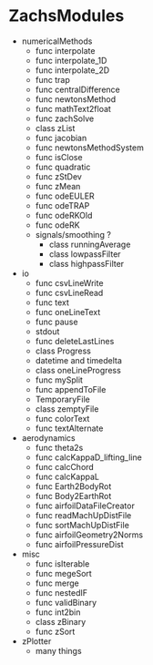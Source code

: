 
# ZachsModules

* numericalMethods
  * func interpolate
  * func interpolate_1D
  * func interpolate_2D
  * func trap
  * func centralDifference
  * func newtonsMethod
  * func mathText2float
  * func zachSolve
  * class zList
  * func jacobian
  * func newtonsMethodSystem
  * func isClose
  * func quadratic
  * func zStDev
  * func zMean
  * func odeEULER
  * func odeTRAP
  * func odeRKOld
  * func odeRK
  * signals/smoothing ?
    * class runningAverage
    * class lowpassFilter
    * class highpassFilter
* io
  * func csvLineWrite
  * func csvLineRead
  * func text
  * func oneLineText
  * func pause
  * stdout
  * func deleteLastLines
  * class Progress
  * datetime and timedelta
  * class oneLineProgress
  * func mySplit
  * func appendToFile
  * TemporaryFile
  * class zemptyFile
  * func colorText
  * func textAlternate
* aerodynamics
  * func theta2s
  * func calcKappaD_lifting_line
  * func calcChord
  * func calcKappaL
  * func Earth2BodyRot
  * func Body2EarthRot
  * func airfoilDataFileCreator
  * func readMachUpDistFile
  * func sortMachUpDistFile
  * func airfoilGeometry2Norms
  * func airfoilPressureDist
* misc
  * func isIterable
  * func megeSort
  * func merge
  * func nestedIF
  * func validBinary
  * func int2bin
  * class zBinary
  * func zSort
* zPlotter
  * many things


